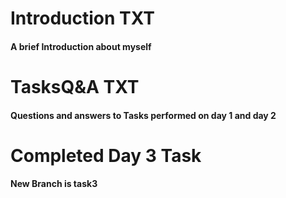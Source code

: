 #	Introduction TXT
####	A brief Introduction about myself

#	TasksQ&A TXT
####	Questions and answers to Tasks performed on day 1 and day 2

#	Completed Day 3 Task
####	New Branch is task3